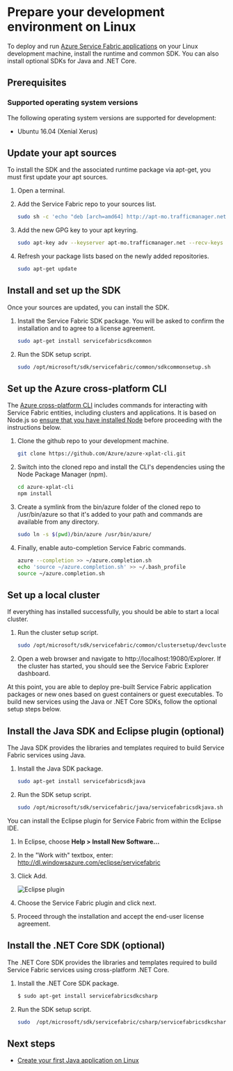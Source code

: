 <properties
   pageTitle="Set up your development environment on Linux | Microsoft Azure"
   description="Install the runtime and SDK and create a local development cluster on Linux. After completing this setup, you will be ready to build applications."
   services="service-fabric"
   documentationCenter=".net"
   authors="seanmck"
   manager="timlt"
   editor=""/>

<tags
   ms.service="service-fabric"
   ms.devlang="dotNet"
   ms.topic="get-started-article"
   ms.tgt_pltfrm="NA"
   ms.workload="NA"
   ms.date="09/25/2016"
   ms.author="seanmck"/>

# Prepare your development environment on Linux

 To deploy and run [Azure Service Fabric applications](service-fabric-application-model.md) on your Linux development machine, install the runtime and common SDK. You can also install optional SDKs for Java and .NET Core.

## Prerequisites
### Supported operating system versions
The following operating system versions are supported for development:

- Ubuntu 16.04 (Xenial Xerus)

## Update your apt sources

To install the SDK and the associated runtime package via apt-get, you must first update your apt sources.

1. Open a terminal.
2. Add the Service Fabric repo to your sources list.

    ```bash
    sudo sh -c 'echo "deb [arch=amd64] http://apt-mo.trafficmanager.net/repos/servicefabric/ trusty main" > /etc/apt/sources.list.d/servicefabric.list'
    ```

3. Add the new GPG key to your apt keyring.

    ```bash
    sudo apt-key adv --keyserver apt-mo.trafficmanager.net --recv-keys 417A0893
    ```

4. Refresh your package lists based on the newly added repositories.

    ```bash
    sudo apt-get update
    ```

## Install and set up the SDK

Once your sources are updated, you can install the SDK.

1. Install the Service Fabric SDK package. You will be asked to confirm the installation and to agree to a license agreement.

    ```bash
    sudo apt-get install servicefabricsdkcommon
    ```

2. Run the SDK setup script.

    ```bash
    sudo /opt/microsoft/sdk/servicefabric/common/sdkcommonsetup.sh
    ```

## Set up the Azure cross-platform CLI

The [Azure cross-platform CLI][azure-xplat-cli-github] includes commands for interacting with Service Fabric entities, including clusters and applications. It is based on Node.js so [ensure that you have installed Node][install-node] before proceeding with the instructions below.

1. Clone the github repo to your development machine.

    ```bash
    git clone https://github.com/Azure/azure-xplat-cli.git
    ```

2. Switch into the cloned repo and install the CLI's dependencies using the Node Package Manager (npm).

    ```bash
    cd azure-xplat-cli
    npm install
    ```

3. Create a symlink from the bin/azure folder of the cloned repo to /usr/bin/azure so that it's added to your path and commands are available from any directory.

    ```bash
    sudo ln -s $(pwd)/bin/azure /usr/bin/azure/
    ```

4. Finally, enable auto-completion Service Fabric commands.

    ```bash
    azure --completion >> ~/azure.completion.sh
    echo 'source ~/azure.completion.sh' >> ~/.bash_profile
    source ~/azure.completion.sh
    ```

## Set up a local cluster

If everything has installed successfully, you should be able to start a local cluster.

1. Run the cluster setup script.

    ```bash
    sudo /opt/microsoft/sdk/servicefabric/common/clustersetup/devclustersetup.sh
    ```

2. Open a web browser and navigate to http://localhost:19080/Explorer. If the cluster has started, you should see the Service Fabric Explorer dashboard.

At this point, you are able to deploy pre-built Service Fabric application packages or new ones based on guest containers or guest executables. To build new services using the Java or .NET Core SDKs, follow the optional setup steps below.

## Install the Java SDK and Eclipse plugin (optional)

The Java SDK provides the libraries and templates required to build Service Fabric services using Java.

1. Install the Java SDK package.

    ```bash
    sudo apt-get install servicefabricsdkjava
    ```

2. Run the SDK setup script.

    ```bash
    sudo /opt/microsoft/sdk/servicefabric/java/servicefabricsdkjava.sh
    ```

You can install the Eclipse plugin for Service Fabric from within the Eclipse IDE.

1. In Eclipse, choose **Help > Install New Software...**

2. In the "Work with" textbox, enter: http://dl.windowsazure.com/eclipse/servicefabric

3. Click Add.

    ![Eclipse plugin][sf-eclipse-plugin]

4. Choose the Service Fabric plugin and click next.

5. Proceed through the installation and accept the end-user license agreement.

## Install the .NET Core SDK (optional)

The .NET Core SDK provides the libraries and templates required to build Service Fabric services using cross-platform .NET Core.

1. Install the .NET Core SDK package.

    ```bash
    $ sudo apt-get install servicefabricsdkcsharp
    ```

2. Run the SDK setup script.

    ```bash
    sudo  /opt/microsoft/sdk/servicefabric/csharp/servicefabricsdkcsharp.sh
    ```

## Next steps

- [Create your first Java application on Linux](service-fabric-create-your-first-java-application-on-linux.md)

<!--Images -->

[sf-eclipse-plugin]: ./media/service-fabric-get-started-linux/service-fabric-eclipse-plugin.png
[azure-xplat-cli-github]: https://github.com/Azure/azure-xplat-cli
[install-node]: https://nodejs.org/en/download/package-manager/#installing-node-js-via-package-manager
